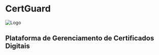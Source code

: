 # CertGuard

![Logo](https://img.freepik.com/free-vector/gradient-shield-logo_52683-1395.jpg)

## Plataforma de Gerenciamento de Certificados Digitais